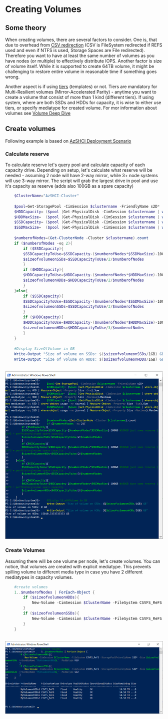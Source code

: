 # Creating Volumes

## Some theory

When creating volumes, there are several factors to consider. One is, that due to overhead from [CSV redirection](https://github.com/microsoft/MSLab/tree/master/Scenarios/TestingCSVRedirection) (CSV is FileSystem redirected if REFS used and even if NTFS is used, Storage Spaces are File redirected). Therefore you want to have at least the same number of volumes as you have nodes (or multiple) to effectively distribute IOPS. Another factor is size of volume itself. While it is supported to create 64TB volume, it might be challenging to restore entire volume in reasonable time if something goes wrong.

Another aspect is if using [tiers](https://github.com/microsoft/MSLab/tree/master/Scenarios/S2D%20and%20Tiers%20deep%20dive) (templates) or not. Tiers are mandatory for Multi-Resilient volumes (Mirror-Accelerated Parity) - anytime you want to create a volume that consist of more than 1 kind (different tiers). If using system, where are both SSDs and HDDs for capacity, it is wise to either use tiers, or specify mediatype for created volume. For mor information about volumes see [Volume Deep Dive](https://github.com/Microsoft/MSLab/tree/master/Scenarios/S2D%20and%20Volumes%20deep%20dive)

## Create volumes

Following example is based on [AzSHCI Deployment Scenario](https://github.com/microsoft/MSLab/blob/master/Scenarios/AzSHCI%20Deployment/Scenario.ps1)

### Calculate reserve

To calculate reserve let's query pool and calculate capacity of each capacity drive. Depending on setup, let's calculate what reserve will be needed - assuming 2 node will have 2-way mirror, while 3+ node systems will use 3-way mirror. The script will grab the largest drive in pool and use it's capacity as reserve (adds also 100GB as a spare capacity)

```powershell
    $ClusterName="AzSHCI-Cluster"

    $pool=Get-StoragePool -CimSession $clustername -FriendlyName s2D*
    $HDDCapacity= ($pool |Get-PhysicalDisk -CimSession $clustername | where-object mediatype -eq HDD | Measure-Object -Property Size -Sum).Sum
    $HDDMaxSize=  ($pool |Get-PhysicalDisk -CimSession $clustername | where-object mediatype -eq HDD | Measure-Object -Property Size -Maximum).Maximum
    $SSDCapacity= ($pool |Get-PhysicalDisk -CimSession $clustername | where-object mediatype -eq SSD | where-object usage -ne journal | Measure-Object -Property Size -Sum).Sum
    $SSDMaxSize=  ($pool |Get-PhysicalDisk -CimSession $clustername | where-object mediatype -eq SSD | where-object usage -ne journal | Measure-Object -Property Size -Maximum).Maximum

    $numberofNodes=(Get-ClusterNode -Cluster $clustername).count
    if ($numberofNodes -eq 2){
        if ($SSDCapacity){
        $SSDCapacityToUse=$SSDCapacity-($numberofNodes*$SSDMaxSize)-100GB #100GB just some reserve (16*3 = perfhistory)+some spare capacity
        $sizeofvolumeonSSDs=$SSDCapacityToUse/2/$numberofNodes
        }
        if ($HDDCapacity){
        $HDDCapacityToUse=$HDDCapacity-($numberofNodes*$HDDMaxSize)-100GB #100GB just some reserve (16*3 = perfhistory)+some spare capacity
        $sizeofvolumeonHDDs=$HDDCapacityToUse/2/$numberofNodes
        }
    }else{
        if ($SSDCapacity){
        $SSDCapacityToUse=$SSDCapacity-($numberofNodes*$SSDMaxSize)-100GB #100GB just some reserve (16*3 = perfhistory)+some spare capacity
        $sizeofvolumeonSSDs=$SSDCapacityToUse/3/$numberofNodes
        }
        if ($HDDCapacity){
        $HDDCapacityToUse=$HDDCapacity-($numberofNodes*$HDDMaxSize)-100GB #100GB just some reserve (16*3 = perfhistory)+some spare capacity
        $sizeofvolumeonHDDs=$HDDCapacityToUse/3/$numberofNodes
        }
    }

    #Display SizeOfVolume in GB
    Write-Output "Size of volume on SSDs: $($sizeofvolumeonSSDs/1GB) GB"
    Write-Output "Size of volume on HDDs: $($sizeofvolumeonHDDs/1GB) GB"
 
```

![](06-Creating-Volumes/media/PowerShell01.png)

### Create Volumes

Assuming there will be one volume per node, let's create volumes. You can notice, that volumes are created with explicit mediatype. This prevents spilling volume to different media type in case you have 2 different mediatypes in capacity volumes.

```powershell
    #create volumes
    1..$numberofNodes | ForEach-Object {
        if ($sizeofvolumeonHDDs){
            New-Volume -CimSession $ClusterName -FileSystem CSVFS_ReFS -StoragePoolFriendlyName S2D* -Size $sizeofvolumeonHDDs -FriendlyName "MyVolumeonHDDs$_" -MediaType HDD
        }
        if ($sizeofvolumeonSSDs){
            New-Volume -CimSession $ClusterName -FileSystem CSVFS_ReFS -StoragePoolFriendlyName S2D* -Size $sizeofvolumeonSSDs -FriendlyName "MyVolumeonSSDs$_" -MediaType SSD   
        }
    }
 
```

![](06-Creating-Volumes/media/PowerShell02.png)